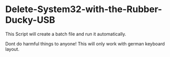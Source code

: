 # Delete-System32-with-the-Rubber-Ducky-USB
This Script will create a batch file and run it automatically. 

Dont do harmful things to anyone!
This will only work with german keyboard layout.
